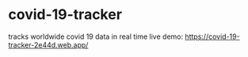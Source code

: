 # covid-19-tracker
tracks worldwide covid 19 data in real time
live demo: https://covid-19-tracker-2e44d.web.app/
